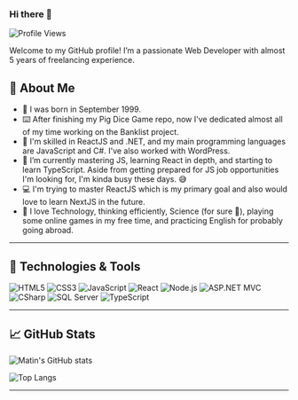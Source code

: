 ### Hi there 👋

![Profile Views](https://komarev.com/ghpvc/?username=MatinT-SA&color=brightgreen)

Welcome to my GitHub profile! I’m a passionate Web Developer with almost 5 years of freelancing experience.

## 👦 About Me

- 🎂 I was born in September 1999.
- ⌨️ After finishing my Pig Dice Game repo, now I've dedicated almost all of my time working on the Banklist project.
- 🔭 I'm skilled in ReactJS and .NET, and my main programming languages are JavaScript and C#. I've also worked with WordPress.
- 🌱 I’m currently mastering JS, learning React in depth, and starting to learn TypeScript. Aside from getting prepared for JS job opportunities I'm looking for, I'm kinda busy these days. 😅
- 💻 I'm trying to master ReactJS which is my primary goal and also would love to learn NextJS in the future.
- 🤔 I love Technology, thinking efficiently, Science (for sure 🔭), playing some online games in my free time, and practicing English for probably going abroad.

---

## 🔧 Technologies & Tools

![HTML5](https://img.shields.io/badge/-HTML5-E34F26?style=flat-square&logo=html5&logoColor=white)
![CSS3](https://img.shields.io/badge/-CSS3-1572B6?style=flat-square&logo=css3)
![JavaScript](https://img.shields.io/badge/-JavaScript-EDD600?style=flat-square&logo=javascript&logoColor=white)
![React](https://img.shields.io/badge/-React-20232a?style=flat-square&logo=react)
![Node.js](https://img.shields.io/badge/-Node.js-43853D?style=flat-square&logo=Node.js&logoColor=white)
![ASP.NET MVC](https://img.shields.io/badge/-ASP.NET%20MVC-5C2D91?style=flat-square&logo=.net&logoColor=white)
![CSharp](https://img.shields.io/badge/-C%23-239120?style=flat-square&logo=c-sharp&logoColor=white)
![SQL Server](https://img.shields.io/badge/-SQL%20Server-CC2927?style=flat-square&logo=Microsoft-SQL-Server&logoColor=white)
![TypeScript](https://img.shields.io/badge/-TypeScript-007ACC?style=flat-square&logo=typescript&logoColor=white)

---

## 📈 GitHub Stats

![Matin's GitHub stats](https://github-readme-stats.vercel.app/api?username=matintaherzadeh&show_icons=true&theme=radical)

![Top Langs](https://github-readme-stats.vercel.app/api/top-langs/?username=matintaherzadeh&layout=compact&theme=radical)

---

